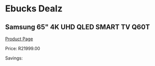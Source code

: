 
# Ebucks Dealz
## Samsung 65" 4K UHD QLED SMART TV Q60T
[Product Page](https://www.ebucks.com/web/shop/productSelected.do?prodId=1040162238&catId=363628796)

Price: R21999.00

Savings: 


	